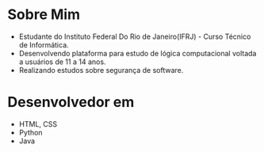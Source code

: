 # Sobre Mim
- Estudante do Instituto Federal Do Rio de Janeiro(IFRJ) - Curso Técnico de Informática.
- Desenvolvendo plataforma para estudo de lógica computacional voltada a usuários de 11 a 14 anos.
- Realizando estudos sobre segurança de software.


# Desenvolvedor em
- HTML, CSS 
- Python
- Java

 

